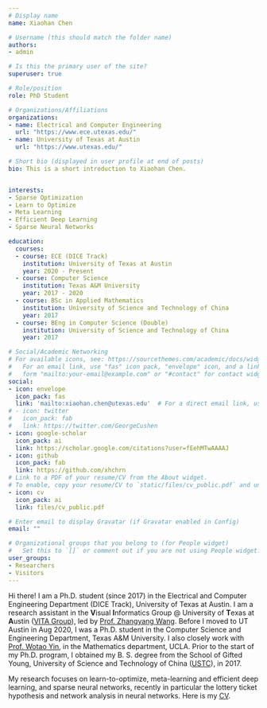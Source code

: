 ```yaml
---
# Display name
name: Xiaohan Chen

# Username (this should match the folder name)
authors:
- admin

# Is this the primary user of the site?
superuser: true

# Role/position
role: PhD Student

# Organizations/Affiliations
organizations:
- name: Electrical and Computer Engineering
  url: "https://www.ece.utexas.edu/"
- name: University of Texas at Austin
  url: "https://www.utexas.edu/"

# Short bio (displayed in user profile at end of posts)
bio: This is a short introduction to Xiaohan Chen.


interests:
- Sparse Optimization
- Learn to Optimize
- Meta Learning
- Efficient Deep Learning
- Sparse Neural Networks

education:
  courses:
  - course: ECE (DICE Track)
    institution: University of Texas at Austin
    year: 2020 - Present
  - course: Computer Science
    institution: Texas A&M University
    year: 2017 - 2020
  - course: BSc in Applied Mathematics
    institution: University of Science and Technology of China
    year: 2017
  - course: BEng in Computer Science (Double)
    institution: University of Science and Technology of China
    year: 2017

# Social/Academic Networking
# For available icons, see: https://sourcethemes.com/academic/docs/widgets/#icons
#   For an email link, use "fas" icon pack, "envelope" icon, and a link in the
#   form "mailto:your-email@example.com" or "#contact" for contact widget.
social:
- icon: envelope
  icon_pack: fas
  link: 'mailto:xiaohan.chen@utexas.edu'  # For a direct email link, use "mailto:test@example.org".
# - icon: twitter
#   icon_pack: fab
#   link: https://twitter.com/GeorgeCushen
- icon: google-scholar
  icon_pack: ai
  link: https://scholar.google.com/citations?user=fEehMTwAAAAJ
- icon: github
  icon_pack: fab
  link: https://github.com/xhchrn
# Link to a PDF of your resume/CV from the About widget.
# To enable, copy your resume/CV to `static/files/cv_public.pdf` and uncomment the lines below.
- icon: cv
  icon_pack: ai
  link: files/cv_public.pdf

# Enter email to display Gravatar (if Gravatar enabled in Config)
email: ""

# Organizational groups that you belong to (for People widget)
#   Set this to `[]` or comment out if you are not using People widget.
user_groups:
- Researchers
- Visitors
---
```


Hi there! I am a Ph.D. student (since 2017) in the Electrical and Computer Engineering Department (DICE Track), University of Texas at Austin.
I am a research assistant in the  **V**isual **I**nformatics Group @ University of **T**exas at **A**ustin ([VITA Group](https://vita-group.github.io/)), led by [Prof. Zhangyang Wang](https://www.atlaswang.com/).
Before I moved to UT Austin in Aug 2020, I was a Ph.D. student in the Computer Science and Engineering Department, Texas A&M University.
I also closely work with [Prof. Wotao Yin](http://www.math.ucla.edu/~wotaoyin/), in the Mathematics department, UCLA.
Prior to the start of my Ph.D. program, I obtained my B. S. degree from the School of Gifted Young, University of Science and Technology of China ([USTC](https://en.ustc.edu.cn)), in 2017.

My research focuses on learn-to-optimize, meta-learning and efficient deep learning, and sparse neural networks, recently in particular the lottery ticket hypothesis and network analysis in neural networks.
Here is my [CV](files/cv_public.pdf).
